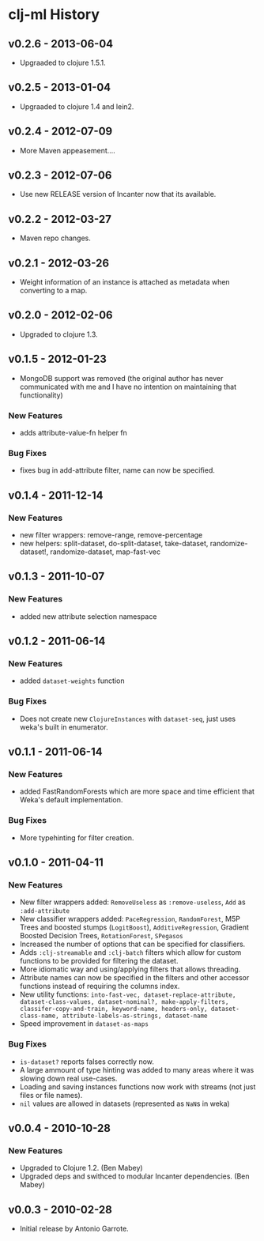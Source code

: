 # clj-ml History

## v0.2.6 - 2013-06-04

 * Upgraaded to clojure 1.5.1.

## v0.2.5 - 2013-01-04

 * Upgraaded to clojure 1.4 and lein2.

## v0.2.4 - 2012-07-09

 * More Maven appeasement....

## v0.2.3 - 2012-07-06

 * Use new RELEASE version of Incanter now that its available.

## v0.2.2 - 2012-03-27

 * Maven repo changes.

## v0.2.1 - 2012-03-26

 * Weight information of an instance is attached as metadata when converting to a map.

## v0.2.0 - 2012-02-06

 * Upgraded to clojure 1.3.

## v0.1.5 - 2012-01-23

 * MongoDB support was removed (the original author has never
 communicated with me and I have no intention on maintaining that
 functionality)

### New Features
 * adds attribute-value-fn helper fn

### Bug Fixes
  * fixes bug in add-attribute filter, name can now be specified.

## v0.1.4 - 2011-12-14

### New Features
  * new filter wrappers: remove-range, remove-percentage
  * new helpers: split-dataset, do-split-dataset, take-dataset,
                 randomize-dataset!, randomize-dataset, map-fast-vec


## v0.1.3 - 2011-10-07

### New Features
  * added new attribute selection namespace


## v0.1.2 - 2011-06-14

### New Features
  * added `dataset-weights` function

### Bug Fixes
  * Does not create new `ClojureInstances` with `dataset-seq`, just uses weka's built in enumerator.

## v0.1.1 - 2011-06-14

### New Features
  * added FastRandomForests which are more space and time efficient that Weka's default implementation.

### Bug Fixes
  * More typehinting for filter creation.

## v0.1.0 - 2011-04-11

### New Features
  * New filter wrappers added: `RemoveUseless` as `:remove-useless`, `Add` as `:add-attribute`
  * New classifier wrappers added: `PaceRegression`, `RandomForest`, M5P Trees and boosted stumps (`LogitBoost`), `AdditiveRegression`, Gradient Boosted Decision Trees, `RotationForest`, `SPegasos`
  * Increased the number of options that can be specified for classifiers.
  * Adds `:clj-streamable` and `:clj-batch` filters which allow for custom
  functions to be provided for filtering the dataset.
  * More idiomatic way and using/applying filters that allows threading.
  * Attribute names can now be specified in the filters and other accessor functions instead of requiring the columns index.
  * New utility functions: `into-fast-vec, dataset-replace-attribute, dataset-class-values, dataset-nominal?, make-apply-filters, classifer-copy-and-train, keyword-name, headers-only, dataset-class-name, attribute-labels-as-strings, dataset-name`
  * Speed improvement in `dataset-as-maps`

### Bug Fixes
  * `is-dataset?` reports falses correctly now.
  * A large ammount of type hinting was added to many areas where it was slowing down real use-cases.
  * Loading and saving instances functions now work with streams (not just files or file names).
  * `nil` values are allowed in datasets (represented as `NaN`s in weka)


## v0.0.4 - 2010-10-28

### New Features
  * Upgraded to Clojure 1.2. (Ben Mabey)
  * Upgraded deps and swithced to modular Incanter dependencies. (Ben Mabey)



## v0.0.3 - 2010-02-28

 * Initial release by Antonio Garrote.
